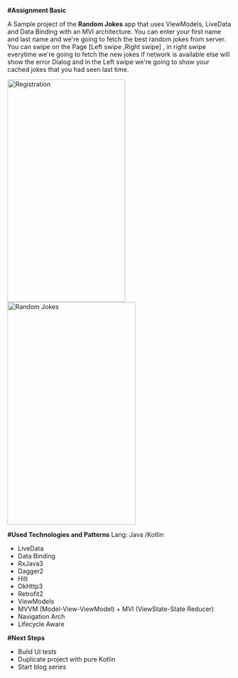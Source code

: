 
**#Assignment Basic** 

A Sample project of the **Random Jokes** app that uses ViewModels, LiveData and Data Binding with an MVI architecture.
You can enter your first name and last name and we're going to fetch the best random jokes from server. You can swipe on the Page [Left swipe ,Right swipe] , 
in right swipe everytime we're going to fetch the new jokes if network is available else will show the error Dialog and in the Left swipe we're going to show your cached jokes that you had seen last time.

<img width="265" height="500" alt="Registration " src="https://user-images.githubusercontent.com/22414106/119788689-fb72d480-beef-11eb-8db7-9a263a0d858d.png"><img width="289" height="500" alt="Random Jokes" src="https://user-images.githubusercontent.com/22414106/119788720-00378880-bef0-11eb-8def-113a62ad15ec.png">

**#Used Technologies and Patterns**
Lang: Java /Kotlin
* LiveData
* Data Binding
* RxJava3
* Dagger2
* Hilt
* OkHttp3
* Retrofit2
* ViewModels
* MVVM (Model-View-ViewModel) + MVI (ViewState-State Reducer)
* Navigation Arch
* Lifecycle Aware


**#Next Steps**
* Build UI tests
* Duplicate project with pure Kotlin
* Start blog series

